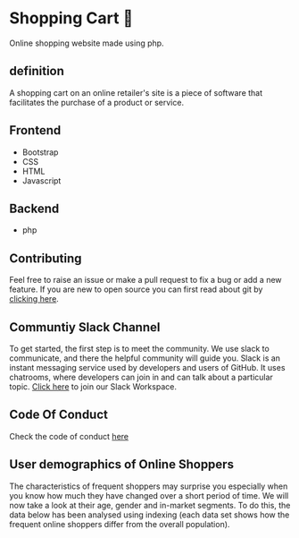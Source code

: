 # Shopping Cart 🛒
Online shopping website made using php.

## definition 
 A shopping cart on an online retailer's site is a piece of software that facilitates the purchase of a product or service.
 
## Frontend

  * Bootstrap
  * CSS
  * HTML
  * Javascript
  
## Backend

  * php
  
## Contributing

Feel free to raise an issue or make a pull request to fix a bug or add a new feature.
If you are new to open source you can first read about git by [clicking here](https://www.codecademy.com/learn/learn-git).

## Communtiy Slack Channel

To get started, the first step is to meet the community. We use slack to communicate, and there the helpful community will guide you. Slack is an instant messaging service used by developers and users of GitHub. It uses chatrooms, where developers can join in and can talk about a particular topic. [Click here]() to join our Slack Workspace.

## Code Of Conduct

Check the code of conduct [here](https://github.com/Rohan-cod/shoppingcart/blob/master/CODE_OF_CONDUCT.md)
## User demographics of Online Shoppers
The characteristics of frequent shoppers may surprise you especially when you know how much they have changed over a short period of time. We will now take a look at their age, gender and in-market segments. To do this, the data below has been analysed using indexing (each data set shows how the frequent online shoppers differ from the overall population).
